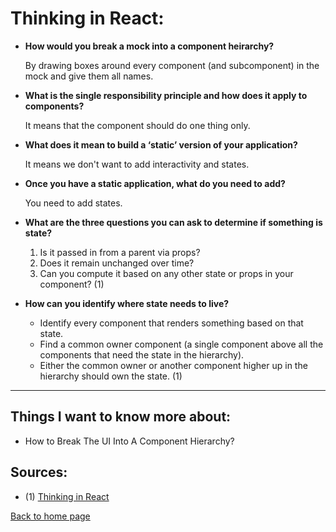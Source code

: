# **Thinking in React:**

- **How would you break a mock into a component heirarchy?**

  By drawing boxes around every component (and subcomponent) in the mock and give them all names.

- **What is the single responsibility principle and how does it apply to components?**

  It means that the component should do one thing only.

- **What does it mean to build a ‘static’ version of your application?**

  It means we don't want to add interactivity and states.

- **Once you have a static application, what do you need to add?**

  You need to add states.

- **What are the three questions you can ask to determine if something is state?**

  1. Is it passed in from a parent via props?
  2. Does it remain unchanged over time?
  3. Can you compute it based on any other state or props in your component? (1)

- **How can you identify where state needs to live?**

  - Identify every component that renders something based on that state.
  - Find a common owner component (a single component above all the components that need the state in the hierarchy).
  - Either the common owner or another component higher up in the hierarchy should own the state. (1)

---

## Things I want to know more about:

- How to Break The UI Into A Component Hierarchy?

## Sources:

- (1) [Thinking in React](https://reactjs.org/docs/thinking-in-react.html)

[Back to home page](../README.md)
